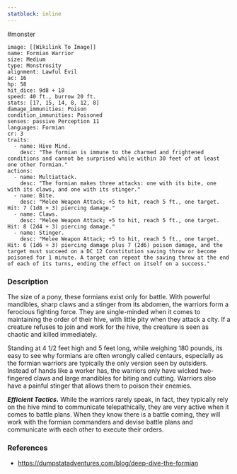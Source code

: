 ```yaml
---
statblock: inline
---
```

 #monster 

```statblock
image: [[Wikilink To Image]]
name: Formian Warrior
size: Medium
type: Monstrosity
alignment: Lawful Evil
ac: 16
hp: 58
hit_dice: 9d8 + 18
speed: 40 ft., burrow 20 ft.
stats: [17, 15, 14, 8, 12, 8]
damage_immunities: Poison
condition_immunities: Poisoned
senses: passive Perception 11
languages: Formian
cr: 3
traits:
  - name: Hive Mind.
    desc: "The formian is immune to the charmed and frightened conditions and cannot be surprised while within 30 feet of at least one other formian."
actions:
  - name: Multiattack.
    desc: "The formian makes three attacks: one with its bite, one with its claws, and one with its stinger."
  - name: Bite.
    desc: "Melee Weapon Attack; +5 to hit, reach 5 ft., one target. Hit: 7 (1d8 + 3) piercing damage."
  - name: Claws.
    desc: "Melee Weapon Attack; +5 to hit, reach 5 ft., one target. Hit: 8 (2d4 + 3) piercing damage."
  - name: Stinger.
    desc: "Melee Weapon Attack; +5 to hit, reach 5 ft., one target. Hit: 6 (1d6 + 3) piercing damage plus 7 (2d6) poison damage, and the target must succeed on a DC 12 Constitution saving throw or become poisoned for 1 minute. A target can repeat the saving throw at the end of each of its turns, ending the effect on itself on a success."
```

### Description

The size of a pony, these formians exist only for battle. With powerful mandibles, sharp claws and a stinger from its abdomen, the warriors form a ferocious fighting force. They are single-minded when it comes to maintaining the order of their hive, with little pity when they attack a city. If a creature refuses to join and work for the hive, the creature is seen as chaotic and killed immediately.

Standing at 4 1/2 feet high and 5 feet long, while weighing 180 pounds, its easy to see why formians are often wrongly called centaurs, especially as the formian warriors are typically the only version seen by outsiders. Instead of hands like a worker has, the warriors only have wicked two-fingered claws and large mandibles for biting and cutting. Warriors also have a painful stinger that allows them to poison their enemies.

**_Efficient Tactics._** While the warriors rarely speak, in fact, they typically rely on the hive mind to communicate telepathically, they are very active when it comes to battle plans. When they know there is a battle coming, they will work with the formian commanders and devise battle plans and communicate with each other to execute their orders.

### References

* https://dumpstatadventures.com/blog/deep-dive-the-formian
